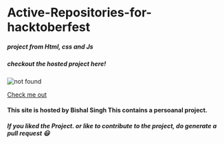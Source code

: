 # Active-Repositories-for-hacktoberfest

##### project from Html, css and Js 

##### checkout the hosted project here!
![not found](https://github.com/bishalsingh2225/bishalsingh2225.github.io/blob/master/demo_pic.jpg)

[Check me out ](https://bishalsingh2225.github.io/)


#### This site is hosted by Bishal Singh This contains a persoanal project.

##### If you liked the Project. or like to contribute to the project, do generate a pull request :smiley:
